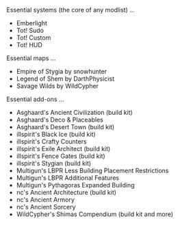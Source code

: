 
Essential systems (the core of any modlist) ...

- Emberlight
- Tot! Sudo
- Tot! Custom
- Tot! HUD

Essential maps ...

- Empire of Stygia by snowhunter
- Legend of Shem by DarthPhysicist
- Savage Wilds by WildCypher

Essential add-ons ...

- Asghaard's Ancient Civilization (build kit)
- Asghaard's Deco & Placeables
- Asghaard's Desert Town (build kit)
- illspirit's Black Ice (build kit)
- illspirit's Crafty Counters
- illspirit's Exile Architect (build kit)
- illspirit's Fence Gates (build kit)
- illspirit's Stygian (build kit)
- Multigun's LBPR Less Building Placement Restrictions
- Multigun's LBPR Additional Features
- Multigun's Pythagoras Expanded Building
- nc's Ancient Architecture (build kit)
- nc's Ancient Armory
- nc's Ancient Sorcery
- WildCypher's Shimas Compendium (build kit and more)
